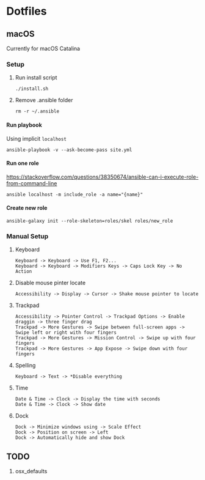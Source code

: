 # Dotfiles

## macOS

Currently for macOS Catalina

### Setup

1. Run install script
   ```console
   ./install.sh
   ```
1. Remove .ansible folder
   ```console
   rm -r ~/.ansible
   ```

#### Run playbook

Using implicit `localhost`

```console
ansible-playbook -v --ask-become-pass site.yml
```

#### Run one role

https://stackoverflow.com/questions/38350674/ansible-can-i-execute-role-from-command-line

```console
ansible localhost -m include_role -a name="{name}"
```

#### Create new role
```console
ansible-galaxy init --role-skeleton=roles/skel roles/new_role
```

### Manual Setup

1. Keyboard
   ```
   Keyboard -> Keyboard -> Use F1, F2...
   Keyboard -> Keyboard -> Modifiers Keys -> Caps Lock Key -> No Action
   ```
1. Disable mouse pinter locate
   ```
   Accessibility -> Display -> Cursor -> Shake mouse pointer to locate
   ```
1. Trackpad
   ```
   Accessibility -> Pointer Control -> Trackpad Options -> Enable draggin -> three finger drag
   Trackpad -> More Gestures -> Swipe between full-screen apps -> Swipe left or right with four fingers
   Trackpad -> More Gestures -> Mission Control -> Swipe up with four fingers
   Trackpad -> More Gestures -> App Expose -> Swipe down with four fingers
   ```
1. Spelling
   ```
   Keyboard -> Text -> *Disable everything
   ```
1. Time
   ```
   Date & Time -> Clock -> Display the time with seconds
   Date & Time -> Clock -> Show date
   ```
1. Dock
   ```
   Dock -> Minimize windows using -> Scale Effect
   Dock -> Position on screen -> Left
   Dock -> Automatically hide and show Dock
   ```

## TODO

1. osx_defaults
